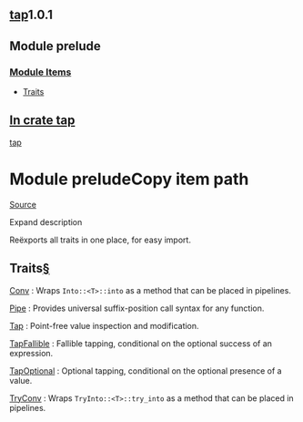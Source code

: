 ## [tap](../../tap/index.html)1.0.1

## Module prelude

### [Module Items](#traits)

* [Traits](#traits "Traits")

## [In crate tap](../index.html)

[tap](../index.html)

# Module preludeCopy item path

[Source](../../src/tap/lib.rs.html#140)

Expand description

Reëxports all traits in one place, for easy import.

## Traits[§](#traits)

[Conv](trait.Conv.html "trait tap::prelude::Conv")
:   Wraps `Into::<T>::into` as a method that can be placed in pipelines.

[Pipe](trait.Pipe.html "trait tap::prelude::Pipe")
:   Provides universal suffix-position call syntax for any function.

[Tap](trait.Tap.html "trait tap::prelude::Tap")
:   Point-free value inspection and modification.

[TapFallible](trait.TapFallible.html "trait tap::prelude::TapFallible")
:   Fallible tapping, conditional on the optional success of an expression.

[TapOptional](trait.TapOptional.html "trait tap::prelude::TapOptional")
:   Optional tapping, conditional on the optional presence of a value.

[TryConv](trait.TryConv.html "trait tap::prelude::TryConv")
:   Wraps `TryInto::<T>::try_into` as a method that can be placed in pipelines.